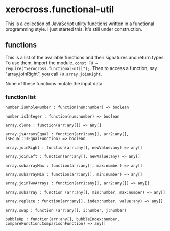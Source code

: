 # xerocross.functional-util

This is a collection of JavaScript utility functions written in a functional programming style.  I just started this.  It's still under construction.

## functions

This is a list of the available functions and their signatures and return types.  To use them, import the module. ``const FU = require("xerocross.functional-util");``.  Then to access a function, say "array.joinRight", you call ``FU.array.joinRight``.

None of these functions mutate the input data.

### function list

```number.isWholeNumber : function(num:number) => boolean```

```number.isInteger : function(num:number) => boolean```

```array.clone : function(arr:any[]) => any[] ```

```array.isArraysEqual : function(arr1:any[], arr2:any[], isEqual:IsEqualFunction) => boolean```

```array.joinRight : function(arr:any[], newValue:any) => any[]```

```array.joinLeft : function(arr:any[], newValue:any) => any[] ```

```array.subarrayMax : function(arr:any[], max:number) => any[] ```

```array.subarrayMin : function(arr:any[], min:number) => any[] ```

```array.joinTwoArrays : function(arr1:any[], arr2:any[]) => any[]```

```array.subarray : function (arr:any[], min:number, max:number) => any[] ```

```array.replace : function(arr:any[], index:number, value:any) => any[]```

```array.swap : function (arr:any[], i:number, j:number) ```

```bubbleUp : function(arr:any[], bubbleIndex:number, compareFunction:ComparisonFunction) => any[] ```